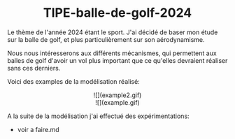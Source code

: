 # <center>TIPE-balle-de-golf-2024</center>

Le thème de l'année 2024 étant le sport. J'ai décidé de baser mon étude sur la balle de golf, et plus particulièrement sur son aérodynamisme.

Nous nous intéresserons aux différents mécanismes, qui permettent aux balles de golf d'avoir un vol plus important que ce qu'elles devraient réaliser sans ces derniers.

Voici des examples de la modélisation réalisé:
<br>

<center>![](example2.gif)</center>

<center>![](example.gif)</center>

A la suite de la modélisation j'ai effectué des expérimentations:

- voir a faire.md








